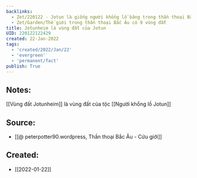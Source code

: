 ```yaml
---
backlinks:
  - Zet/220122 - Jotun là giống người khổng lồ băng trong thần thoại Bắc Âu
  - Zet/Garden/Thế giới trong thần thoại Bắc Âu có 9 vùng đất
title: Jotunheim là vùng đất của Jotun
UID: 220122122429
created: 22-Jan-2022
tags:
  - 'created/2022/Jan/22'
  - 'evergreen'
  - 'permanent/fact'
publish: True
---
```

## Notes:
[[Vùng đất Jotunheim]] là vùng đất của tộc [[Người khổng lồ Jotun]]

## Source:
- [[@ peterpotter90.wordpress, Thần thoại Bắc Âu - Cửu giới]]


## Created:
- [[2022-01-22]]
